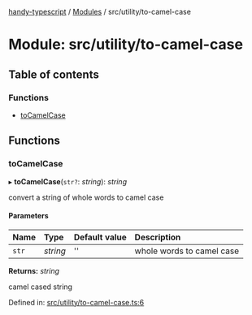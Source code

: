 [handy-typescript](../README.md) / [Modules](../modules.md) / src/utility/to-camel-case

# Module: src/utility/to-camel-case

## Table of contents

### Functions

- [toCamelCase](src_utility_to_camel_case.md#tocamelcase)

## Functions

### toCamelCase

▸ **toCamelCase**(`str?`: *string*): *string*

convert a string of whole words to camel case

#### Parameters

| Name | Type | Default value | Description |
| :------ | :------ | :------ | :------ |
| `str` | *string* | '' | whole words to camel case |

**Returns:** *string*

camel cased string

Defined in: [src/utility/to-camel-case.ts:6](https://github.com/robbiemu/handy-typescript/blob/87af4f8/src/utility/to-camel-case.ts#L6)
